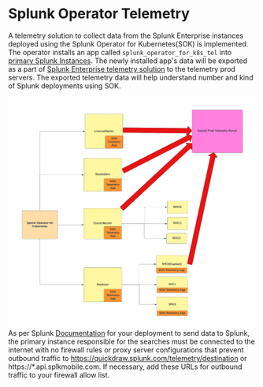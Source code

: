 # Splunk Operator Telemetry

A telemetry solution to collect data from the Splunk Enterprise instances deployed using the Splunk Operator for Kubernetes(SOK) is implemented. The operator installs an app called `splunk_operator_for_k8s_tel` into [primary Splunk Instances](https://docs.splunk.com/Documentation/Splunk/latest/Admin/Shareperformancedata#Which_instance_runs_the_searches_and_sends_data_to_Splunk). The newly installed app's data will be exported as a part of [Splunk Enterprise telemetry solution](https://docs.splunk.com/Documentation/Splunk/latest/Admin/Shareperformancedata) to the telemetry prod servers. The exported telemetry data will help understand number and kind of Splunk deployments using SOK.

<img src="pictures/Telemetry.png?" alt="End-to-End Configuration" align="left" style="zoom:50%;" />

As per Splunk [Documentation](https://docs.splunk.com/Documentation/Splunk/latest/Admin/Shareperformancedata#Which_instance_runs_the_searches_and_sends_data_to_Splunk) for your deployment to send data to Splunk, the primary instance responsible for the searches must be connected to the internet with no firewall rules or proxy server configurations that prevent outbound traffic to https://quickdraw.splunk.com/telemetry/destination or https://*.api.splkmobile.com. If necessary, add these URLs for outbound traffic to your firewall allow list.